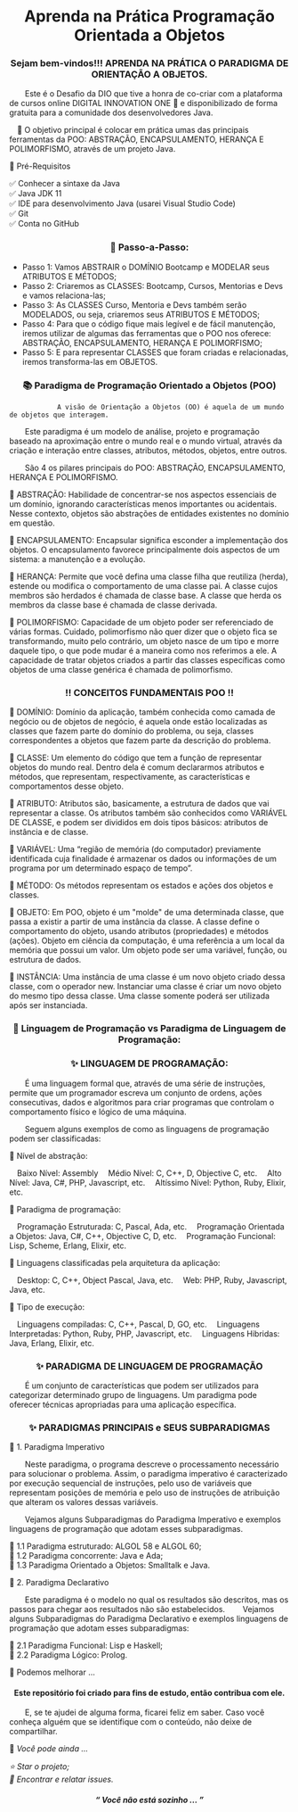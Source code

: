 <h1 align = "center"> Aprenda na Prática Programação Orientada a Objetos </h1>

   <h3 align = 'center'> Sejam bem-vindos!!! APRENDA NA PRÁTICA O PARADIGMA DE ORIENTAÇÃO A OBJETOS.</h3>
   <p>
&emsp;&emsp;Este é o Desafio da DIO que tive a honra de co-criar com a plataforma de cursos online DIGITAL INNOVATION ONE 🧡 e disponibilizado de forma gratuita para a comunidade dos desenvolvedores Java.

&emsp;💛 O objetivo principal é colocar em prática umas das principais ferramentas da POO: ABSTRAÇÃO, ENCAPSULAMENTO, HERANÇA E POLIMORFISMO, através de um projeto Java.
</p>
<p>
🛑 Pré-Requisitos

✅ Conhecer a sintaxe da Java<br>
✅ Java JDK 11<br>
✅ IDE para desenvolvimento Java (usarei Visual Studio Code)<br>
✅ Git<br>
✅ Conta no GitHub<br>
</p>

<h3 align = 'center'>👣 Passo-a-Passo:</h3>

* Passo 1:   Vamos ABSTRAIR o DOMÍNIO Bootcamp e MODELAR seus ATRIBUTOS E MÉTODOS;<br>
* Passo 2:  Criaremos as CLASSES: Bootcamp, Cursos, Mentorias e Devs e vamos relaciona-las;<br>
* Passo 3:  As CLASSES Curso, Mentoria e Devs também serão MODELADOS, ou seja, criaremos seus ATRIBUTOS E MÉTODOS;<br>
* Passo 4:  Para que o código fique mais legível e de fácil manutenção, iremos utilizar de algumas das ferramentas que o POO nos oferece: ABSTRAÇÃO, ENCAPSULAMENTO, HERANÇA E POLIMORFISMO;<br>
* Passo 5:  E para representar CLASSES que foram criadas e relacionadas, iremos transforma-las em OBJETOS.<br>

<h3 align = "center">📚 Paradigma de Programação Orientado a Objetos (POO)</h3>

                A visão de Orientação a Objetos (OO) é aquela de um mundo de objetos que interagem.

&emsp;&emsp;Este paradigma é um modelo de análise, projeto e programação baseado na aproximação entre o mundo real e o mundo virtual, através da criação e interação entre classes, atributos, métodos, objetos, entre outros.<br>

&emsp;&emsp;São 4 os pilares principais do POO: ABSTRAÇÃO, ENCAPSULAMENTO, HERANÇA E POLIMORFISMO.

🔺 ABSTRAÇÃO: Habilidade de concentrar-se nos aspectos essenciais de um domínio, ignorando características menos importantes ou acidentais. Nesse contexto, objetos são abstrações de entidades existentes no domínio em questão.

🔺 ENCAPSULAMENTO: Encapsular significa esconder a implementação dos objetos. O encapsulamento favorece principalmente dois aspectos de um sistema: a manutenção e a evolução.

🔺 HERANÇA: Permite que você defina uma classe filha que reutiliza (herda), estende ou modifica o comportamento de uma classe pai. A classe cujos membros são herdados é chamada de classe base. A classe que herda os membros da classe base é chamada de classe derivada.

🔺 POLIMORFISMO: Capacidade de um objeto poder ser referenciado de várias formas. Cuidado, polimorfismo não quer dizer que o objeto fica se transformando, muito pelo contrário, um objeto nasce de um tipo e morre daquele tipo, o que pode mudar é a maneira como nos referimos a ele. A capacidade de tratar objetos criados a partir das classes específicas como objetos de uma classe genérica é chamada de polimorfismo.


<h3 align = 'center'>‼️ CONCEITOS FUNDAMENTAIS POO ‼️</h3>

🔻 DOMÍNIO: Domínio da aplicação, também conhecida como camada de negócio ou de objetos de negócio, é aquela onde estão localizadas as classes que fazem parte do domínio do problema, ou seja, classes correspondentes a objetos que fazem parte da descrição do problema.<br>

🔻 CLASSE: Um elemento do código que tem a função de representar objetos do mundo real. Dentro dela é comum declararmos atributos e métodos, que representam, respectivamente, as características e comportamentos desse objeto.<br>

🔻 ATRIBUTO: Atributos são, basicamente, a estrutura de dados que vai representar a classe. Os atributos também são conhecidos como VARIÁVEL DE CLASSE, e podem ser divididos em dois tipos básicos: atributos de instância e de classe.<br>

🔻 VARIÁVEL: Uma “região de memória (do computador) previamente identificada cuja finalidade é armazenar os dados ou informações de um programa por um determinado espaço de tempo”.<br>

🔻 MÉTODO: Os métodos representam os estados e ações dos objetos e classes.<br>

🔻 OBJETO: Em POO, objeto é um "molde" de uma determinada classe, que passa a existir a partir de uma instância da classe. A classe define o comportamento do objeto, usando atributos (propriedades) e métodos (ações). Objeto em ciência da computação, é uma referência a um local da memória que possui um valor. Um objeto pode ser uma variável, função, ou estrutura de dados.<br>

🔻 INSTÂNCIA: Uma instância de uma classe é um novo objeto criado dessa classe, com o operador new. Instanciar uma classe é criar um novo objeto do mesmo tipo dessa classe. Uma classe somente poderá ser utilizada após ser instanciada.<br>

<h3 align = 'center'>🧮 Linguagem de Programação vs Paradigma de Linguagem de Programação:</h3>

<h3 align = 'center'>✨ LINGUAGEM DE PROGRAMAÇÃO: </h3>

&emsp;&emsp;É uma linguagem formal que, através de uma série de instruções, permite que um programador escreva um conjunto de ordens, ações consecutivas, dados e algoritmos para criar programas que controlam o comportamento físico e lógico de uma máquina.

&emsp;&emsp;Seguem alguns exemplos de como as linguagens de programação podem ser classificadas:

🔺 Nível de abstração:

&emsp;Baixo Nível: Assembly
&emsp;Médio Nível: C, C++, D, Objective C, etc.
&emsp;Alto Nível: Java, C#, PHP, Javascript, etc.
&emsp;Altíssimo Nível: Python, Ruby, Elixir, etc.

🔺 Paradigma de programação:

&emsp;Programação Estruturada: C, Pascal, Ada, etc.
&emsp;Programação Orientada a Objetos: Java, C#, C++, Objective C, D, etc.
&emsp;Programação Funcional: Lisp, Scheme, Erlang, Elixir, etc.

🔺 Linguagens classificadas pela arquitetura da aplicação:

&emsp;Desktop: C, C++, Object Pascal, Java, etc.
&emsp;Web: PHP, Ruby, Javascript, Java, etc.

🔺 Tipo de execução:

&emsp;Linguagens compiladas: C, C++, Pascal, D, GO, etc.
&emsp;Linguagens Interpretadas: Python, Ruby, PHP, Javascript, etc.
&emsp;Linguagens Hibridas: Java, Erlang, Elixir, etc.

<h3 align = 'center'>✨ PARADIGMA DE LINGUAGEM DE PROGRAMAÇÃO</h3>

&emsp;&emsp;É um conjunto de características que podem ser utilizados para categorizar determinado grupo de linguagens. Um paradigma pode oferecer técnicas apropriadas para uma aplicação específica.

<h3 align = 'center'>✨ PARADIGMAS PRINCIPAIS e SEUS SUBPARADIGMAS</h3>

🔸 1. Paradigma Imperativo

&emsp;&emsp;Neste paradigma, o programa descreve o processamento necessário para solucionar o problema. Assim, o paradigma imperativo é caracterizado por execução sequencial de instruções, pelo uso de variáveis que representam posições de memória e pelo uso de instruções de atribuição que alteram os valores dessas variáveis.

&emsp;&emsp;Vejamos alguns Subparadigmas do Paradigma Imperativo e exemplos linguagens de programação que adotam esses subparadigmas.

🔸 1.1 Paradigma estruturado: ALGOL 58 e ALGOL 60;<br>
🔸 1.2 Paradigma concorrente: Java e Ada;<br>
🔸 1.3 Paradigma Orientado a Objetos: Smalltalk e Java.<br>

🔹 2. Paradigma Declarativo

&emsp;&emsp;Este paradigma é o modelo no qual os resultados são descritos, mas os passos para chegar aos resultados não são estabelecidos.
&emsp;&emsp;Vejamos alguns Subparadigmas do Paradigma Declarativo e exemplos linguagens de programação que adotam esses subparadigmas:

🔹 2.1 Paradigma Funcional: Lisp e Haskell;<br>
🔹 2.2 Paradigma Lógico: Prolog.<br>

🤝 Podemos melhorar ...

   <h4 align = 'center'> Este repositório foi criado para fins de estudo, então contribua com ele. </h4>
&emsp;&emsp;E, se te ajudei de alguma forma, ficarei feliz em saber. Caso você conheça alguém que se identifique com o conteúdo, não deixe de compartilhar.

🤝 <i>Você pode ainda ...<i>

⭐️ Star o projeto;<br>
🐛 Encontrar e relatar issues.


<h4 align = 'center'><i><b> “ Você não está sozinho ... ” <i></b></h4>